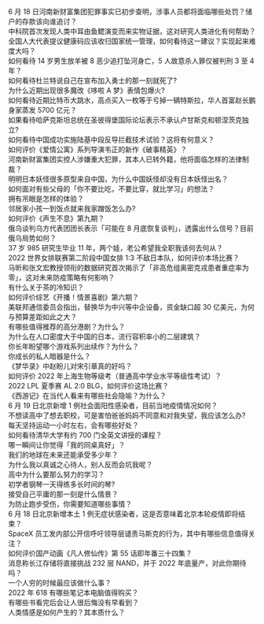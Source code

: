 6 月 18 日河南新财富集团犯罪事实已初步查明，涉事人员都将面临哪些处罚？储户的存款该向谁追讨？  
中科院首次发现人类中耳由鱼鳃演变而来实物证据，这对研究人类进化有何帮助？  
全国人大代表提议健康码应该收归国家统一管理，如何看待这一建议？实现起来难度大吗？  
如何看待 14 岁男生放羊被 8 恶少追打坠河身亡，5 人故意杀人罪仅被判刑 3 至 4 年？  
如何看待杜兰特说自己在宣布加入勇士的那一刻就死了?  
为什么近期出现很多魔改《哆啦 A 梦》表情包爆火?  
如何看待近期比特币大跳水，高点买入一枚等于亏掉一辆特斯拉，华人首富赵长鹏身家蒸发 5700 亿元？  
如果看待哈萨克斯坦总统在圣彼得堡国际论坛表示不承认卢甘斯克和顿涅茨克独立?  
如何看待中国成功实施陆基中段反导拦截技术试验？这将有何意义？  
如何评价《爱情公寓》系列导演韦正的新作《破事精英》？  
河南新财富集团实控人涉嫌重大犯罪，其本人已转外籍，他将面临怎样的法律制裁？  
明明日本妖怪很多原型来自中国，为什么中国妖怪却没有日本妖怪出名？  
如何面对有些父母的「你不要比吃，不要比穿，就比学习」的想法？  
拥有吊眼是怎样的体验？  
邻居家小孩一到饭点就来我家蹭饭怎么办?  
如何评价《声生不息》第九期？  
俄乌谈判乌方代表团团长表示「可能在 8 月底恢复谈判」，透露出什么信号？目前俄乌局势如何？  
37 岁 985 研究生毕业 11 年，两个娃，老公希望我全职我该何去何从？  
2022 世界女排联赛第二阶段中国女排 1:3 不敌日本队，如何评价本场比赛？  
马昕和张文宏教授领衔的数据研究首次揭示了「非高危组奥密克戎患者重症率为零」，这对未来防疫策略有何影响？  
有什么关于茶的冷知识？  
如何评价综艺《开播！情景喜剧》第六期？  
美联邦通信委员会指出，替换华为中兴等中企设备，资金缺口超 30 亿美元，为何与预算差距如此之大？  
有哪些值得推荐的高分港剧？为什么？  
为什么在人口密度大于中国的日本，流行容积率小的二层建筑？  
你长年盼望哪个游戏系列出续作？为什么？  
你成长的私人暗器是什么？  
《梦华录》中赵盼儿对宋引章真的好吗？  
如何评价 2022 年上海生物等级考（普通高中学业水平等级性考试）？  
2022 LPL 夏季赛 AL 2:0 BLG，如何评价这场比赛？  
《西游记》在当代人看来有哪些社会隐喻？为什么？  
6 月 19 日北京新增 1 例社会面阳性感染者，目前当地疫情情况如何？  
不想读高中了想去职校，可是害怕爸爸妈妈不同意和对我失望，我应该怎么办?  
每天坚持运动一小时左右，会有哪些好处？  
如何看待清华大学有约 700 门全英文讲授的课程？  
哪一瞬间让你觉得「我的同桌真好」？  
我们的地球在未来还能承受多少年？  
为什么我以真诚之心待人，别人反而会坑我呢？  
高中为什么要那么努力的学习？  
初学者钢琴一天得练多长时间的琴?  
接受自己平庸的那一刻是什么情景？  
为防止跑步受伤，你需要知道哪些事情？  
6 月 18 日北京新增本土 1 例无症状感染者，这是否意味着北京本轮疫情即将结束？  
SpaceX 员工发内部公开信呼吁领导层谴责马斯克的行为，其中有哪些信息值得关注？  
如何评价国产动画《凡人修仙传》第 55 话即年番三十四集？  
消息称长江存储将直接挑战 232 层 NAND，并于 2022 年底量产，对此你期待吗？  
一个人穷的时候最应该做什么事？  
2022 年 618 有哪些笔记本电脑值得购买？  
有哪些书看完后会让人很后悔没有早看到？  
人类情感是如何产生的？其本质什么？  
